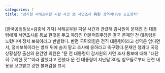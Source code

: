 ```yaml
---
categories: f
title: "감사원 서해공무원 피살 사건 文 서면조사 與野 성역아냐vs 공포정치"
---
```

[한국공정일보=김충식 기자] 서해공무원 피살 사건과 관련해 감사원이 문재인 전 대통령에게 서면조사를 통보 한것을 두고 야당인 더불어민주당은 결국 문재인 전 대통령을 노렸다며 정치 보복이라고 반발했다. 반면 국민의힘은 전직 대통령이라고 성역은 없다면서, 정치보복이라는 방패 뒤에 숨지 말고 조사에 응하라고 촉구했다.문재인 청와대 국정상황실장 출신의 윤건영 의원은 "문 전 대통령이 감사원의 서면 조사 통보에 대해 "대단히 무례한 짓""이라 말했다고 전했다.문 전 대통령이 지난달 30일 참모들로부터 관련 내용을 보고받고 강한 불쾌감을 표시